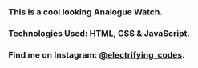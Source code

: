 ### This is a cool looking Analogue Watch.

### Technologies Used: HTML, CSS & JavaScript.

### Find me on Instagram: [@electrifying_codes][Instagram].

[Instagram]: https://www.instagram.com/electrifying_codes